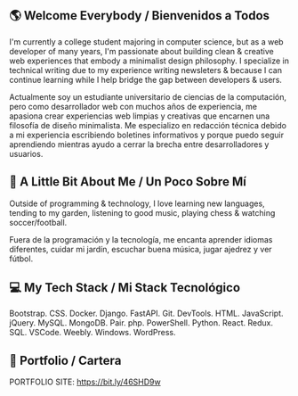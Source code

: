## 🌎 Welcome Everybody / Bienvenidos a Todos

I'm currently a college student majoring in computer science, but as a web developer of many years, I'm passionate about building clean & creative web experiences that embody a minimalist design philosophy. I specialize in technical writing due to my experience writing newsleters & because I can continue learning while I help bridge the gap between developers & users. 

Actualmente soy un estudiante universitario de ciencias de la computación, pero como desarrollador web con muchos años de experiencia, me apasiona crear experiencias web limpias y creativas que encarnen una filosofía de diseño minimalista. Me especializo en redacción técnica debido a mi experiencia escribiendo boletines informativos y porque puedo seguir aprendiendo mientras ayudo a cerrar la brecha entre desarrolladores y usuarios.

## 🌱 A Little Bit About Me / Un Poco Sobre Mí

Outside of programming & technology, I love learning new languages, tending to my garden, listening to good music, playing chess & watching soccer/football.

Fuera de la programación y la tecnología, me encanta aprender idiomas diferentes, cuidar mi jardín, escuchar buena música, jugar ajedrez y ver fútbol.

## 💻 My Tech Stack / Mi Stack Tecnológico

Bootstrap. CSS. Docker. Django. FastAPI. Git. DevTools. HTML. JavaScript. jQuery. MySQL. MongoDB. Pair. php. PowerShell. Python. React. Redux. SQL. VSCode. Weebly. Windows. WordPress.

## 🔗 Portfolio / Cartera

PORTFOLIO SITE: https://bit.ly/46SHD9w
